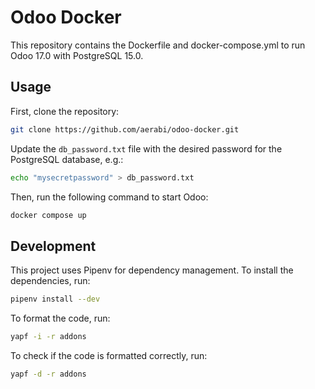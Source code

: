 # Odoo Docker

This repository contains the Dockerfile and docker-compose.yml to run Odoo 17.0 with PostgreSQL 15.0.

## Usage

First, clone the repository:

```bash
git clone https://github.com/aerabi/odoo-docker.git
```

Update the `db_password.txt` file with the desired password for the PostgreSQL database, e.g.:

```bash
echo "mysecretpassword" > db_password.txt
```

Then, run the following command to start Odoo:

```bash
docker compose up
```

## Development

This project uses Pipenv for dependency management. To install the dependencies, run:

```bash
pipenv install --dev
```

To format the code, run:

```bash
yapf -i -r addons
```

To check if the code is formatted correctly, run:

```bash
yapf -d -r addons
```